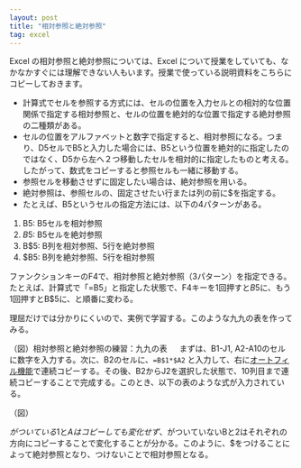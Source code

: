 ```yaml
---
layout: post
title: "相対参照と絶対参照"
tag: excel
---
```

Excel の相対参照と絶対参照については、Excel について授業をしていても、なかなかすぐには理解できない人もいます。授業で使っている説明資料をこちらにコピーしておきます。

-  計算式でセルを参照する方式には、セルの位置を入力セルとの相対的な位置関係で指定する相対参照と、セルの位置を絶対的な位置で指定する絶対参照の二種類がある。
- セルの位置をアルファベットと数字で指定すると、相対参照になる。つまり、D5セルでB5と入力した場合には、B5という位置を絶対的に指定したのではなく、D5から左へ２つ移動したセルを相対的に指定したものと考える。したがって、数式をコピーすると参照セルも一緒に移動する。
- 参照セルを移動させずに固定したい場合は、絶対参照を用いる。
- 絶対参照は、参照セルの、固定させたい行または列の前に$を指定する。
- たとえば、B5というセルの指定方法には、以下の4パターンがある。

1. B5: B5セルを相対参照
2. $B$5: B5セルを絶対参照
3. B$5: B列を相対参照、5行を絶対参照
4. $B5: B列を絶対参照、5行を相対参照

ファンクションキーのF4で、相対参照と絶対参照（3パターン）を指定できる。たとえば、計算式で「=B5」と指定した状態で、F4キーを1回押すと$B$5に、もう1回押すとB$5に、と順番に変わる。

理屈だけでは分かりにくいので、実例で学習する。このような九九の表を作ってみる。

（図）相対参照と絶対参照の練習：九九の表
　
まずは、B1-J1, A2-A10のセルに数字を入力する。次に、B2のセルに、```=B$1*$A2``` と入力して、右に[オートフィル機能](https://www.google.co.jp/search?q=%E3%82%AA%E3%83%BC%E3%83%88%E3%83%95%E3%82%A3%E3%83%AB+excel)で連続コピーする。その後、B2からJ2を選択した状態で、10列目まで連続コピーすることで完成する。このとき、以下の表のような式が入力されている。

（図）

$がついている$1と$Aはコピーしても変化せず、$がついていないBと2はそれぞれの方向にコピーすることで変化することが分かる。このように、$をつけることによって絶対参照となり、つけないことで相対参照となる。
